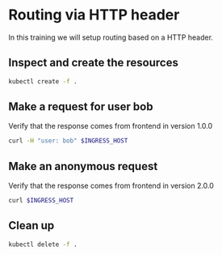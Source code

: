 # Routing via HTTP header

In this training we will setup routing based on a HTTP header.

## Inspect and create the resources

```bash
kubectl create -f .
```

## Make a request for user bob

Verify that the response comes from frontend in version 1.0.0

```bash
curl -H "user: bob" $INGRESS_HOST
```

## Make an anonymous request

Verify that the response comes from frontend in version 2.0.0

```bash
curl $INGRESS_HOST
```

## Clean up

```bash
kubectl delete -f .
```
